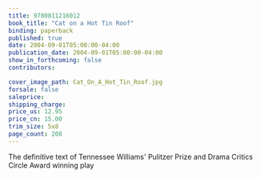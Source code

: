 ```yaml
---
title: 9780811216012
book_title: "Cat on a Hot Tin Roof"
binding: paperback
published: true
date: 2004-09-01T05:00:00-04:00
publication_date: 2004-09-01T05:00:00-04:00
show_in_forthcoming: false
contributors:

cover_image_path: Cat_On_A_Hot_Tin_Roof.jpg
forsale: false
saleprice:
shipping_charge:
price_us: 12.95
price_cn: 15.00
trim_size: 5x8
page_count: 208
---
```

The definitive text of Tennessee Williams' Pulitzer Prize and Drama Critics Circle Award winning play

